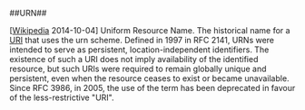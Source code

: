 ##URN##

\[[Wikipedia](http://en.wikipedia.org/wiki/Uniform_resource_name) 2014-10-04\] Uniform Resource Name. The historical name for a [URI](URI.md) that uses the urn scheme. Defined in 1997 in RFC 2141, URNs were intended to serve as persistent, location-independent identifiers. The existence of such a URI does not imply availability of the identified resource, but such URIs were required to remain globally unique and persistent, even when the resource ceases to exist or became unavailable. Since RFC 3986, in 2005, the use of the term has been deprecated in favour of the less-restrictive "URI".
